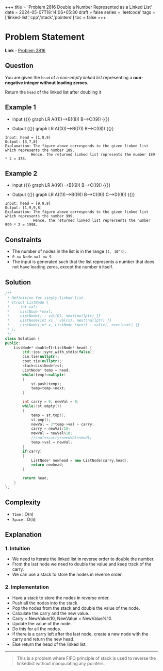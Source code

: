 +++
title = 'Problem 2816 Double a Number Represented as a Linked List'
date = 2024-05-07T18:14:06+05:30
draft = false
series = 'leetcode'
tags =['linked-list','cpp','stack','pointers']
toc = false
+++

# Problem Statement

**Link** - [Problem 2816](https://leetcode.com/problems/double-a-number-represented-as-a-linked-list/description)

## Question

You are given the `head` of a _non-empty linked list_ representing a **non-negative integer without leading zeroes**.

Return the `head` of the linked list after doubling it

## Example 1

- Input
  {{<mermaid>}}
  graph LR
  A((1))-->B((8))
  B-->C((9))
  {{</mermaid>}}

- Output
  {{<mermaid>}}
  graph LR
  A((3))-->B((7))
  B-->C((8))
  {{</mermaid>}}

```text
Input: head = [1,8,9]
Output: [3,7,8]
Explanation: The figure above corresponds to the given linked list which represents the number 189.
            Hence, the returned linked list represents the number 189 * 2 = 378.
```

## Example 2

- Input
  {{<mermaid>}}
  graph LR
  A((9))-->B((9))
  B-->C((9))
  {{</mermaid>}}

- Output
  {{<mermaid>}}
  graph LR
  A((1))-->B((9))
  B-->C((9))
  C-->D((8))
  {{</mermaid>}}

```text
Input: head = [9,9,9]
Output: [1,9,9,8]
Explanation: The figure above corresponds to the given linked list which represents the number 999.
             Hence, the returned linked list reprersents the number 999 * 2 = 1998.
```

## Constraints

- The number of nodes in the list is in the range `[1, 10^4]`.
- `0 <= Node.val <= 9`
- The input is generated such that the list represents a number that does not have leading zeros, except the number `0` itself.

## Solution

```cpp
/**
 * Definition for singly-linked list.
 * struct ListNode {
 *     int val;
 *     ListNode *next;
 *     ListNode() : val(0), next(nullptr) {}
 *     ListNode(int x) : val(x), next(nullptr) {}
 *     ListNode(int x, ListNode *next) : val(x), next(next) {}
 * };
 */
class Solution {
public:
    ListNode* doubleIt(ListNode* head) {
        std::ios::sync_with_stdio(false);
        cin.tie(nullptr);
        cout.tie(nullptr);
        stack<ListNode*>st;
        ListNode* temp = head;
        while(temp!=nullptr)
        {
            st.push(temp);
            temp=temp->next;
        }

        int carry = 0, newVal = 0;
        while(!st.empty())
        {
            temp = st.top();
            st.pop();
            newVal = 2*temp->val + carry;
            carry = newVal/10;
            newVal = newVal%10;
            //cout<<carry<<newVal<<endl;
            temp->val = newVal;
        }
        if(carry)
        {
            ListNode* newhead = new ListNode(carry,head);
            return newhead;
        }

        return head;
    }
};
```

## Complexity

- `Time` : O(n)
- `Space` : O(n)

## Explanation

### 1. Intuition

- We need to iterate the linked list in reverse order to double the number.
- From the last node we need to double the value and keep track of the carry.
- We can use a stack to store the nodes in reverse order.

### 2. Implementation

- Have a stack to store the nodes in reverse order.
- Push all the nodes into the stack.
- Pop the nodes from the stack and double the value of the node.
- Calculate the carry and the new value.
- Carry = NewValue/10, NewValue = NewValue%10.
- Update the value of the node.
- Do this for all the nodes.
- If there is a carry left after the last node, create a new node with the carry and return the new head.
- Else return the head of the linked list.

---

> This is a problem where FIFO principle of stack is used to reverse the linkedlist without manipulating any pointers.
